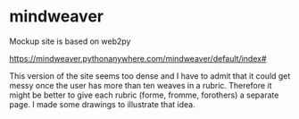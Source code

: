 # mindweaver

Mockup site is based on web2py

https://mindweaver.pythonanywhere.com/mindweaver/default/index#

This version of the site seems too dense and I have to admit that it could get messy once the user has more than ten weaves in a rubric. Therefore it might be better to give each rubric (forme, fromme, forothers) a separate page. I made some drawings to illustrate that idea. 
